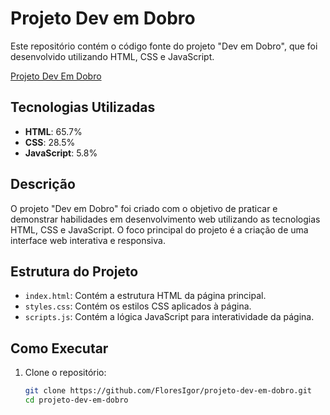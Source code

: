 # Projeto Dev em Dobro

Este repositório contém o código fonte do projeto "Dev em Dobro", que foi desenvolvido utilizando HTML, CSS e JavaScript.

<a href="https://floresigor.github.io/projeto-dev-em-dobro/" target="_blank"> Projeto Dev Em Dobro</a>

## Tecnologias Utilizadas

- **HTML**: 65.7%
- **CSS**: 28.5%
- **JavaScript**: 5.8%

## Descrição

O projeto "Dev em Dobro" foi criado com o objetivo de praticar e demonstrar habilidades em desenvolvimento web utilizando as tecnologias HTML, CSS e JavaScript. O foco principal do projeto é a criação de uma interface web interativa e responsiva.

## Estrutura do Projeto

- `index.html`: Contém a estrutura HTML da página principal.
- `styles.css`: Contém os estilos CSS aplicados à página.
- `scripts.js`: Contém a lógica JavaScript para interatividade da página.

## Como Executar

1. Clone o repositório:
   ```bash
   git clone https://github.com/FloresIgor/projeto-dev-em-dobro.git
   cd projeto-dev-em-dobro
